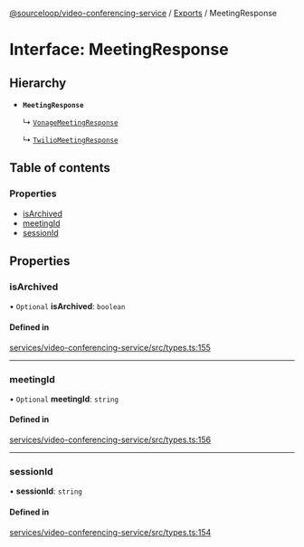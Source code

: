 [@sourceloop/video-conferencing-service](../README.md) / [Exports](../modules.md) / MeetingResponse

# Interface: MeetingResponse

## Hierarchy

- **`MeetingResponse`**

  ↳ [`VonageMeetingResponse`](VonageMeetingResponse.md)

  ↳ [`TwilioMeetingResponse`](TwilioMeetingResponse.md)

## Table of contents

### Properties

- [isArchived](MeetingResponse.md#isarchived)
- [meetingId](MeetingResponse.md#meetingid)
- [sessionId](MeetingResponse.md#sessionid)

## Properties

### isArchived

• `Optional` **isArchived**: `boolean`

#### Defined in

[services/video-conferencing-service/src/types.ts:155](https://github.com/sourcefuse/loopback4-microservice-catalog/blob/68ec38a2a/services/video-conferencing-service/src/types.ts#L155)

___

### meetingId

• `Optional` **meetingId**: `string`

#### Defined in

[services/video-conferencing-service/src/types.ts:156](https://github.com/sourcefuse/loopback4-microservice-catalog/blob/68ec38a2a/services/video-conferencing-service/src/types.ts#L156)

___

### sessionId

• **sessionId**: `string`

#### Defined in

[services/video-conferencing-service/src/types.ts:154](https://github.com/sourcefuse/loopback4-microservice-catalog/blob/68ec38a2a/services/video-conferencing-service/src/types.ts#L154)

